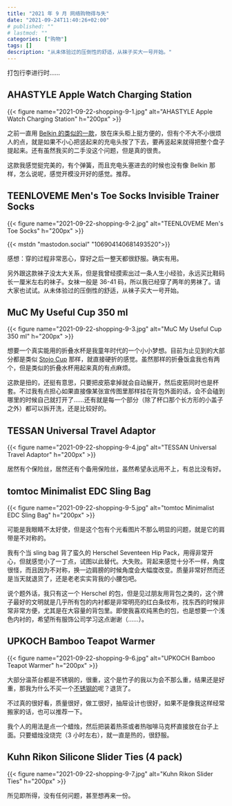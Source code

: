 ```yaml
---
title: "2021 年 9 月 网络购物得与失"
date: "2021-09-24T11:40:26+02:00"
# published: ""
# lastmod: ""
categories: ["购物"]
tags: []
description: "从未体验过的压倒性的舒适，从袜子买大一号开始。"
---
```


打包行李进行时……

## AHASTYLE Apple Watch Charging Station

{{< figure name="2021-09-22-shopping-9-1.jpg" alt="AHASTYLE Apple Watch Charging Station" h="200px" >}}

之前一直用 [Belkin 的类似的一款](https://www.belkin.com/us/travel-stand-for-apple-watch/p/p-f8j218/)，放在床头柜上挺方便的，但有个不大不小很烦人的点，就是如果不小心把竖起来的充电头按了下去，要再竖起来就得把整个盘子提起来。还有虽然我买的二手没这个问题，但是真的很贵。

这款我感觉挺完美的，有个弹簧，而且充电头塞进去的时候也没有像 Belkin 那样，怎么说呢，感觉开模没开好的感觉。推荐。

## TEENLOVEME Men's Toe Socks Invisible Trainer Socks

{{< figure name="2021-09-22-shopping-9-2.jpg" alt="TEENLOVEME Men's Toe Socks" h="200px" >}}

{{< mstdn "mastodon.social" "106904140681493520">}}

感想：穿的过程非常恶心，穿好之后一整天都很舒服。确实有用。

另外跟这款袜子没太大关系，但是我曾经摸索出过一条人生小经验，永远买比鞋码长一厘米左右的袜子。女袜一般是 36-41 码，所以我已经穿了两年的男袜了。请大家也试试。从未体验过的压倒性的舒适，从袜子买大一号开始。

## MuC My Useful Cup 350 ml

{{< figure name="2021-09-22-shopping-9-3.jpg" alt="MuC My Useful Cup 350 ml" h="200px" >}}

想要一个真实能用的折叠水杯是我童年时代的一个小小梦想。目前为止见到的大部分都是类似 [Stojo Cup](https://stojo.co/pages/shop#shopify-section-shop-cup) 那样，就直接硬折的感觉。虽然那样的折叠饭盒我也有两个，但是类似的折叠水杯用起来真的有点麻烦。

这款是扭的，还挺有意思，只要把皮筋拿掉就会自动展开，然后皮筋同时也是杯套。不过我有点担心如果直接像某张宣传图里那样挂在背包外面的话，会不会磕到哪里的时候自己就打开了……还有就是每一个部分（除了杯口那个长方形的小盖子之外）都可以拆开洗，还是比较好的。

## TESSAN Universal Travel Adaptor

{{< figure name="2021-09-22-shopping-9-4.jpg" alt="TESSAN Universal Travel Adaptor" h="200px" >}}

居然有个保险丝，居然还有个备用保险丝，虽然希望永远用不上，有总比没有好。

## tomtoc Minimalist EDC Sling Bag

{{< figure name="2021-09-22-shopping-9-5.jpg" alt="tomtoc Minimalist EDC Sling Bag" h="200px" >}}

可能是我眼睛不太好使，但是这个包有个光看图片不那么明显的问题，就是它的肩带是不对称的。

我有个当 sling bag 背了蛮久的 Herschel Seventeen Hip Pack，用得非常开心，但就感觉小了一丁点，试图以此替代。大失败。背起来感觉十分不一样，角度很怪，而且因为不对称，换一边肩膀的时候角度会大幅度改变。质量非常好然而还是当天就退货了，还是老老实实背我的小腰包吧。

说个题外话，我只有这一个 Herschel 的包，但是见过朋友用背包之类的，这个牌子最好的文明就是几乎所有包的内衬都是非常明亮的红白条纹布，找东西的时候非常非常方便，尤其是在大容量的背包里。即使我喜欢纯黑色的包，也是想要一个浅色内衬的，希望所有服饰公司学习这点谢谢（……）。

## UPKOCH Bamboo Teapot Warmer

{{< figure name="2021-09-22-shopping-9-6.jpg" alt="UPKOCH Bamboo Teapot Warmer" h="200px" >}}

大部分温茶台都是不锈钢的，很重，这个是竹子的我以为会不那么重，结果还是好重，那我为什么不买一个[不锈钢的](https://www.roesle.com/en/kitchen/special-kitchen-tools/served-hot-and-dished-up/628/mini-stove)呢？退货了。

不过真的很好看，质量很好，做工很好，抽屉设计也很好，如果不是像我这样经常搬家的话，也可以推荐一下。

我个人的用法是点一个蜡烛，然后把装着热茶或者热咖啡马克杯直接放在台子上面。只要蜡烛没烧完（3 小时左右），就一直是热的，很舒服。

## Kuhn Rikon Silicone Slider Ties (4 pack)

{{< figure name="2021-09-22-shopping-9-7.jpg" alt="Kuhn Rikon Slider Ties" h="200px" >}}

所见即所得，没有任何问题，甚至想再来一份。
